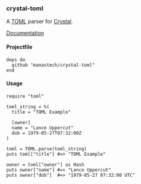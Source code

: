 ### crystal-toml

A [TOML](https://github.com/toml-lang/toml) parser for [Crystal](http://crystal-lang.org/).

[Documentation](http://manastech.github.io/crystal-toml/)

#### Projectfile

```crystal
deps do
  github "manastech/crystal-toml"
end
```

#### Usage

```crystal
require "toml"

toml_string = %(
  title = "TOML Example"

  [owner]
  name = "Lance Uppercut"
  dob = 1979-05-27T07:32:00Z
)

toml = TOML.parse(toml_string)
puts toml["title"] #=> "TOML Example"

owner = toml["owner"] as Hash
puts owner["name"] #=> "Lance Uppercut"
puts owner["dob"]  #=> "1979-05-27 07:32:00 UTC"
```
